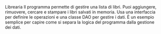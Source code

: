 Librearia 
Il programma permette di gestire una lista di libri. Puoi aggiungere, rimuovere, cercare e stampare i libri salvati in memoria. 
Usa una interfaccia per definire le operazioni e una classe DAO per gestire i dati. 
È un esempio semplice per capire come si separa la logica del programma dalla gestione dei dati.

